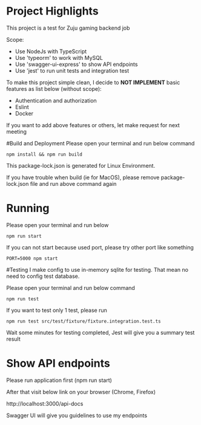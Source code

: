 # Project Highlights
This project is a test for Zuju gaming backend job

Scope:
- Use NodeJs with TypeScript
- Use 'typeorm' to work with MySQL
- Use 'swagger-ui-express' to show API endpoints
- Use 'jest' to run unit tests and integration test

To make this project simple clean, I decide to **NOT IMPLEMENT** basic features as list below (without scope):
- Authentication and authorization
- Eslint
- Docker
  
If you want to add above features or others, let make request for next meeting

#Build and Deployment
Please open your terminal and run below command
```shell
npm install && npm run build
```
This package-lock.json is generated for Linux Environment. 

If you have trouble when build (ie for MacOS), please remove package-lock.json file and run above command again

# Running
Please open your terminal and run below
```shell
npm run start
```
If you can not start because used port, please try other port like something
```shell
PORT=5000 npm start
```

#Testing
I make config to use in-memory sqlite for testing. That mean no need to config test database.

Please open your terminal and run below command
```shell
npm run test
```
If you want to test only 1 test, please run
```shell
npm run test src/test/fixture/fixture.integration.test.ts
```
Wait some minutes for testing completed, Jest will give you a summary test result
# Show API endpoints
Please run application first (npm run start)

After that visit below link on your browser (Chrome, Firefox)


http://localhost:3000/api-docs

Swagger UI will give you guidelines to use my endpoints


